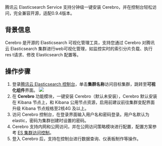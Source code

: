腾讯云 Elasticsearch Service 支持分钟级一键安装 Cerebro，并在控制台轻松访问，完全兼容开源，适配0.9.4版本。

## 背景信息

Cerebro 是开源的 Elasticsearch 可视化管理工具，支持您通过 Cerebro 对腾讯云 Elasticsearch 集群进行web可视化管理，如监控实时的索引分片负载、执行 res t请求、修改 Elasticsearch 配置等。

## 操作步骤

1. 登录[腾讯云 Elasticsearch 控制台](https://console.cloud.tencent.com/es)，单击**集群名称**访问目标集群，跳转至**可视化组件**界面。
![](https://qcloudimg.tencent-cloud.cn/raw/f7acb778b34928e3284783fd5d4abf31.png)
2. 在 **Cerebro** 功能模块，一键安装 Cerebro（默认未安装），Cerebro 默认安装在 Kibana 节点上，和 Kibana 公用节点资源，启用前建议前往集群变配界面升级 Kibana 节点规格至2核4G 及以上。
3. 访问 Cerebro 控制台，在登录界面输入用户名和密码登录。用户名默认为 elastic，密码为集群创建时设置的密码。
4. Cerebro 支持内网和公网访问，并在公网访问策略模块进行配置，配置方案参考 [ES 集群访问控制](https://cloud.tencent.com/document/product/845/16992)。
5. 登入 Cerebro 后，支持在控制台进行数据查询、仪表板制作等操作。
